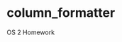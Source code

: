 # column_formatter

<!--
#field
Learning

#groups
Sapienza

#languages
C

#frames and libs

-->

OS 2 Homework
